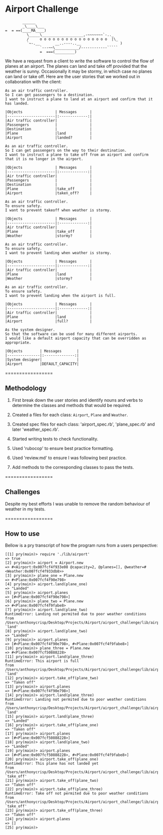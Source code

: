 Airport Challenge
=================

```
        ______
        _\____\___
=  = ==(____MA____)
          \_____\___________________,-~~~~~~~`-.._
          /     o o o o o o o o o o o o o o o o  |\_
          `~-.__       __..----..__                  )
                `---~~\___________/------------`````
                =  ===(_________)

```

We have a request from a client to write the software to control the flow of planes at an airport. The planes can land and take off provided that the weather is sunny. Occasionally it may be stormy, in which case no planes can land or take off.  Here are the user stories that we worked out in collaboration with the client:

```
As an air traffic controller.
So I can get passengers to a destination.
I want to instruct a plane to land at an airport and confirm that it has landed.

|Objects               | Messages      |
|----------------------|:-------------:|
|Air traffic controller|               |
|Passengers            |               |
|Destination           |               |
|Plane                 |land           |
|Airport               |landed?        |

As an air traffic controller.
So I can get passengers on the way to their destination.
I want to instruct a plane to take off from an airport and confirm that it is no longer in the airport.

|Objects               | Messages      |
|----------------------|:-------------:|
|Air traffic controller|               |
|Passengers            |               |
|Destination           |               |
|Plane                 |take_off       |
|Airport               |taken_off?     |

As an air traffic controller.
To ensure safety.
I want to prevent takeoff when weather is stormy.

|Objects               | Messages      |
|----------------------|:-------------:|
|Air traffic controller|               |
|Plane                 |take_off       |
|Weather               |stormy?        |

As an air traffic controller.
To ensure safety.
I want to prevent landing when weather is stormy.

|Objects               | Messages      |
|----------------------|:-------------:|
|Air traffic controller|               |
|Plane                 |land           |
|Weather               |stormy?        |

As an air traffic controller.
To ensure safety.
I want to prevent landing when the airport is full.

|Objects               | Messages      |
|----------------------|:-------------:|
|Air traffic controller|               |
|Plane                 |land           |
|Airport               |full?          |

As the system designer.
So that the software can be used for many different airports.
I would like a default airport capacity that can be overridden as appropriate.

|Objects        | Messages       |
|---------------|:--------------:|
|System designer|                |
|Airport        |DEFAULT_CAPACITY|

```


=================

## Methodology

1. First break down the user stories and identify nouns and verbs to determine the classes and methods that would be required.

2. Created a files for each class: `Airport`, `Plane` and `Weather`.

3. Created spec files for each class: 'airport_spec.rb', 'plane_spec.rb' and later 'weather_spec.rb'.

4. Started writing tests to check functionality.

5. Used 'rubocop' to ensure best practice formatting.

6. Used 'review.md' to ensure I was following best practice.

7. Add methods to the corresponding classes to pass the tests.

=================

## Challenges

Despite my best efforts I was unable to remove the random behaviour of weather in my tests.

=================

## How to use

Bellow is a pry transcript of how the program runs from a users perspective:

```
[[1] pry(main)> require './lib/airport'
=> true
[2] pry(main)> airport = Airport.new
=> #<Airport:0x007fcf4f933e08 @capacity=2, @planes=[], @weather=#<Weather:0x007fcf4f933db8>>
[3] pry(main)> plane_one = Plane.new
=> #<Plane:0x007fcf4f90e798>
[4] pry(main)> airport.land(plane_one)
=> "Landed"
[5] pry(main)> airport.planes
=> [#<Plane:0x007fcf4f90e798>]
[6] pry(main)> plane_two = Plane.new
=> #<Plane:0x007fcf4f9fabe8>
[7] pry(main)> airport.land(plane_two)
RuntimeError: Landing not permited due to poor weather conditions
from /Users/anthonycrisp/Desktop/Projects/Airport/airport_challenge/lib/airport.rb:17:in `land'
[8] pry(main)> airport.land(plane_two)
=> "Landed"
[9] pry(main)> airport.planes
=> [#<Plane:0x007fcf4f90e798>, #<Plane:0x007fcf4f9fabe8>]
[10] pry(main)> plane_three = Plane.new
=> #<Plane:0x007fcf50888228>
[11] pry(main)> airport.land(plane_three)
RuntimeError: This airport is full
from /Users/anthonycrisp/Desktop/Projects/Airport/airport_challenge/lib/airport.rb:19:in `land'
[12] pry(main)> airport.take_off(plane_two)
=> "Taken off"
[13] pry(main)> airport.planes
=> [#<Plane:0x007fcf4f90e798>]
[14] pry(main)> airport.land(plane_three)
RuntimeError: Landing not permited due to poor weather conditions
from /Users/anthonycrisp/Desktop/Projects/Airport/airport_challenge/lib/airport.rb:17:in `land'
[15] pry(main)> airport.land(plane_three)
=> "Landed"
[16] pry(main)> airport.take_off(plane_one)
=> "Taken off"
[17] pry(main)> airport.planes
=> [#<Plane:0x007fcf50888228>]
[18] pry(main)> airport.land(plane_two)
=> "Landed"
[19] pry(main)> airport.planes
=> [#<Plane:0x007fcf50888228>, #<Plane:0x007fcf4f9fabe8>]
[20] pry(main)> airport.take_off(plane_one)
RuntimeError: This plane has not landed yet
from /Users/anthonycrisp/Desktop/Projects/Airport/airport_challenge/lib/airport.rb:26:in `take_off'
[21] pry(main)> airport.take_off(plane_two)
=> "Taken off"
[22] pry(main)> airport.take_off(plane_three)
RuntimeError: Take off not permited due to poor weather conditions
from /Users/anthonycrisp/Desktop/Projects/Airport/airport_challenge/lib/airport.rb:25:in `take_off'
[23] pry(main)> airport.take_off(plane_three)
=> "Taken off"
[24] pry(main)> airport.planes
=> []
[25] pry(main)>

```
